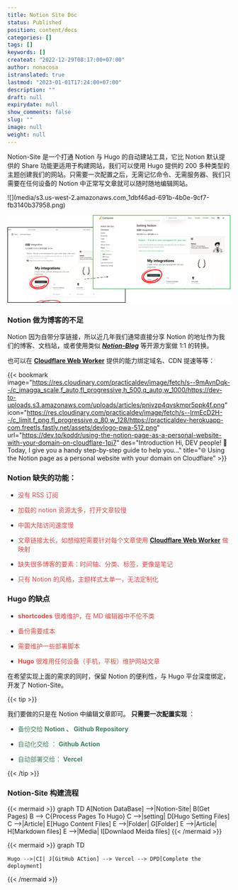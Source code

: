 ```yaml
---
title: Notion Site Doc
status: Published
position: content/docs
categories: []
tags: []
keywords: []
createat: "2022-12-29T08:17:00+07:00"
author: nonacosa
istranslated: true
lastmod: "2023-01-01T17:24:00+07:00"
description: ""
draft: null
expirydate: null
show_comments: false
slug: ""
image: null
weight: null
---
```


Notion-Site 是一个打通 Notion 与 Hugo 的自动建站工具，它比 Notion 默认提供的 Share 功能更适用于构建网站，我们可以使用 Hugo 提供的 200 多种类型的主题创建我们的网站。只需要一次配置之后，无需记忆命令、无需服务器、我们只需要在任何设备的 Notion 中正常写文章就可以随时随地编辑网站。

<!--more-->![](media/s3.us-west-2.amazonaws.com_1dbf46ad-691b-4b0e-9cf7-fb3140b37958.png)

![](media/s3.us-west-2.amazonaws.com_a8bac8cf-c661-48ef-adb2-46e441bee15a.png)

### Notion 做为博客的不足

Notion 因为自带分享链接，所以近几年我们通常直接分享 Notion 的地址作为我们的博客、文档站，或者使用类似 **_[Notion-Blog](/3dab2163acdb415aaf6514b3c00368c5)_** 等开源方案做 1:1 的转换。

也可以在 **[Cloudflare Web Worker](https://developers.cloudflare.com/dns/zone-setups/full-setup/setup)** 提供的能力绑定域名、CDN 提速等等：

{{< bookmark image="https://res.cloudinary.com/practicaldev/image/fetch/s--9mAvnDqk--/c_imagga_scale,f_auto,fl_progressive,h_500,q_auto,w_1000/https://dev-to-uploads.s3.amazonaws.com/uploads/articles/pnivzp4qvskmpr5ppk4f.png" icon="https://res.cloudinary.com/practicaldev/image/fetch/s--lrmEcD2H--/c_limit,f_png,fl_progressive,q_80,w_128/https://practicaldev-herokuapp-com.freetls.fastly.net/assets/devlogo-pwa-512.png" url="https://dev.to/koddr/using-the-notion-page-as-a-personal-website-with-your-domain-on-cloudflare-1pi7"  des="Introduction   Hi, DEV people! 🙂 Today, I give you a handy step-by-step guide to help you..."  title="🌐 Using the Notion page as a personal website with your domain on Cloudflare"  >}}

### **Notion 缺失的功能：**

- <span style="color: rgba(212, 76, 71, 1);">没有 RSS 订阅</span>

- <span style="color: rgba(212, 76, 71, 1);">加载的 notion 资源太多，打开文章较慢</span>

- <span style="color: rgba(212, 76, 71, 1);">中国大陆访问速度慢</span>

- <span style="color: rgba(212, 76, 71, 1);">文章链接太长，如想缩短需要针对每个文章使用</span><span style="color: rgba(212, 76, 71, 1);"> **[Cloudflare Web Worker](https://developers.cloudflare.com/dns/zone-setups/full-setup/setup)** </span><span style="color: rgba(212, 76, 71, 1);">做映射</span>

- <span style="color: rgba(212, 76, 71, 1);">缺失很多博客的要素：时间轴、分类、标签，更像是笔记</span>

- <span style="color: rgba(212, 76, 71, 1);">只有 Notion 的风格，主题样式太单一，无法定制化</span>

### Hugo 的缺点

- <span style="color: rgba(212, 76, 71, 1);"> **shortcodes** </span><span style="color: rgba(212, 76, 71, 1);">很难维护，在 MD 编辑器中不伦不类</span>

- <span style="color: rgba(212, 76, 71, 1);">备份需要成本</span>

- <span style="color: rgba(212, 76, 71, 1);">需要维护一些部署脚本</span>

- <span style="color: rgba(212, 76, 71, 1);"> **Hugo** </span><span style="color: rgba(212, 76, 71, 1);">很难用任何设备（手机，平板）维护网站文章</span>

在希望实现上面的需求的同时，保留 Notion 的便利性，与 Hugo 平台深度绑定，开发了 Notion-Site。

{{< tip >}}

我们要做的只是在 Notion 中编辑文章即可。 **只需要一次配置实现** ：

- <span style="color: rgba(68, 131, 97, 1);">备份交给</span><span style="color: rgba(68, 131, 97, 1);"> **Notion 、 Github Repository** </span>

- <span style="color: rgba(68, 131, 97, 1);">自动化交给 ：</span><span style="color: rgba(68, 131, 97, 1);"> **Github Action** </span>

- <span style="color: rgba(68, 131, 97, 1);">自动部署交给：</span><span style="color: rgba(68, 131, 97, 1);"> **Vercel** </span>

{{< /tip >}}

### Notion-Site 构建流程

{{< mermaid >}}
graph TD
A[Notion DataBase] -->|Notion-Site| B(Get Pages)
B --> C{Process Pages To Hugo}
C -->|setting| D[Hugo Setting Files]
C -->|Article| E[Hugo Content Files]
E -->|Folder| G[Folder]
E -->|Article| H[Markdown files]
E -->|Media| I[Downlaod Meida files]
{{< /mermaid >}}

{{< mermaid >}}
graph TD

    Hugo -->|CI| J[GitHub ACtion] --> Vercel --> DPD[Complete the deployment]

{{< /mermaid >}}
